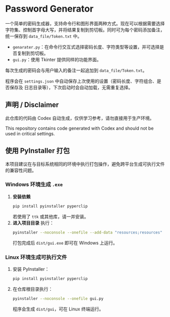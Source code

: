 # Password Generator

一个简单的密码生成器，支持命令行和图形界面两种方式。现在可以根据需要选择字符集、控制首字母大写，并将结果复制到剪切板。同时可为每个密码添加备注，统一保存到 `data_file/Token.txt` 中。

- `genarater.py`：在命令行交互式选择密码长度、字符类型等设置，并可选择是否复制到剪切板。
- `gui.py`：使用 Tkinter 提供同样的功能界面。

每次生成的密码会与用户输入的备注一起追加到 `data_file/Token.txt`。

程序会在 `settings.json` 中自动保存上次使用的设置（密码长度、字符组合、是否保存及
日志目录等），下次启动时会自动加载，无需重复选择。


## 声明 / Disclaimer
此仓库的代码由 Codex 自动生成，仅供学习参考，请勿直接用于生产环境。

This repository contains code generated with Codex and should not be used in critical settings.

## 使用 PyInstaller 打包

本项目建议在与目标系统相同的环境中执行打包操作，避免跨平台生成可执行文件的兼容性问题。

### Windows 环境生成 `.exe`
1. **安装依赖**
   ```bash
   pip install pyinstaller pyperclip
   ```
   若使用了 `ttk` 或其他库，请一并安装。
2. **进入项目目录** 执行：
   ```bash
   pyinstaller --noconsole --onefile --add-data "resources;resources" --icon=resources/logo.png gui.py

   ```
   打包完成后 `dist/gui.exe` 即可在 Windows 上运行。

### Linux 环境生成可执行文件
1. 安装 PyInstaller：
   ```bash
   pip install pyinstaller pyperclip
   ```
2. 在仓库根目录执行：
   ```bash
   pyinstaller --noconsole --onefile gui.py
   ```
   程序会生成 `dist/gui`，可在 Linux 终端运行。

